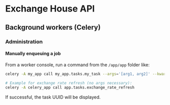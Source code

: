 # Exchange House API

## Background workers (Celery)

### Administration

#### Manually enqueuing a job

From a worker console, run a command from the `/app/app` folder like:

```bash
celery -A my_app call my_app.tasks.my_task --args='[arg1, arg2]' --kwargs='{"kwarg1": "value1"}'

# Example for exchange rate refresh (no args necessary):
celery -A celery_app call app.tasks.exchange_rate_refresh
```

If successful, the task UUID will be displayed.
